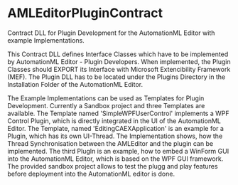 AMLEditorPluginContract
=======================

Contract DLL for Plugin Development for the AutomationML Editor with example Implementations.

This Contract DLL defines Interface Classes which have to be implemented by AutomationML Editor - Plugin Developers. 
When implemented, the Plugin Classes should EXPORT its Interface with Microsoft Extencibility Framework (MEF).
The Plugin DLL has to be located under the Plugins Directory in the Installation Folder of the AutomationML Editor.

The Example Implementations can be used as Templates for Plugin Development. Currently a Sandbox project and three Templates are available. The Template named 'SimpleWPFUserControl' implements a WPF Control Plugin, which is directly integrated in the UI of the AutomationML Editor. The Template, named 'EditingCAEXApplication' is an example for a Plugin, which has its own UI-Thread. The Implementation shows, how the Thread Synchronisation between the AMLEditor and the plugin can be implemented. The third PlugIn is an example, how to embed a WinForm GUI into the AutomationML Editor, which is based on the WPF GUI framework. The provided sandbox project allows to test the plugg and play features before deployment into the AutomationML editor is done.
